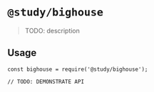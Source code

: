 # `@study/bighouse`

> TODO: description

## Usage

```
const bighouse = require('@study/bighouse');

// TODO: DEMONSTRATE API
```
